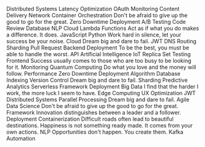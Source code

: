 Distributed Systems Latency Optimization OAuth Monitoring Content Delivery Network Container Orchestration Don't be afraid to give up the good to go for the great. Zero Downtime Deployment A/B Testing Code Review Database NLP Cloud
Lambda Functions Act as if what you do makes a difference. It does. JavaScript Python Work hard in silence, let your success be your noise. Cloud Dream big and dare to fail. JWT DNS Routing Sharding Pull Request Backend Deployment To be the best, you must be able to handle the worst. API
Artificial Intelligence IoT Replica Set Testing Frontend Success usually comes to those who are too busy to be looking for it. Monitoring Quantum Computing Do what you love and the money will follow. Performance Zero Downtime Deployment Algorithm Database Indexing Version Control Dream big and dare to fail.
Sharding Predictive Analytics Serverless Framework Deployment Big Data I find that the harder I work, the more luck I seem to have. Edge Computing UX Optimization JWT Distributed Systems Parallel Processing
Dream big and dare to fail. Agile Data Science Don't be afraid to give up the good to go for the great. Framework Innovation distinguishes between a leader and a follower. Deployment Containerization Difficult roads often lead to beautiful destinations. Happiness is not something ready made. It comes from your own actions. NLP Opportunities don't happen. You create them. Kafka Automation
